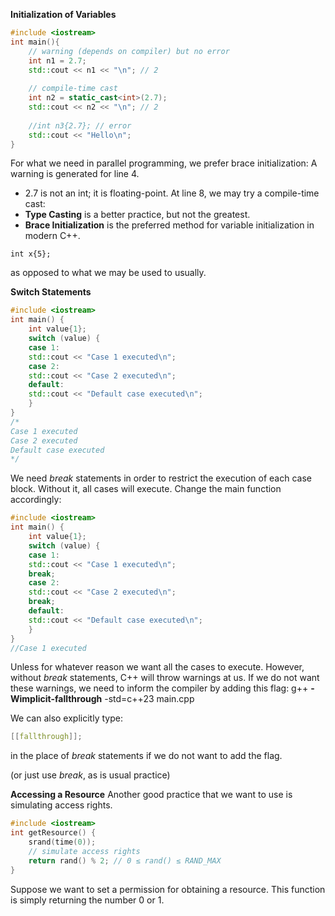 **Initialization of Variables**
```C++
#include <iostream>  
int main(){  
	// warning (depends on compiler) but no error  
	int n1 = 2.7;  
	std::cout << n1 << "\n"; // 2
	  
	// compile-time cast  
	int n2 = static_cast<int>(2.7);  
	std::cout << n2 << "\n"; // 2  
	
	//int n3{2.7}; // error  
	std::cout << "Hello\n";  
}
```
For what we need in parallel programming, we prefer brace initialization: 
A warning is generated for line 4. 
- 2.7 is not an int; it is floating-point. 
At line 8, we may try a compile-time cast:
- **Type Casting** is a better practice, but not the greatest.
- **Brace Initialization** is the preferred method for variable initialization in modern C++.
```
int x{5};
```
as opposed to what we may be used to usually. 

**Switch Statements**
```C++
#include <iostream>  
int main() {  
	int value{1};  
	switch (value) {  
	case 1:  
	std::cout << "Case 1 executed\n";  
	case 2:  
	std::cout << "Case 2 executed\n";  
	default:  
	std::cout << "Default case executed\n";  
	}  
}  
/*  
Case 1 executed  
Case 2 executed  
Default case executed  
*/
```
We need *break* statements in order to restrict the execution of each case block. Without it, all cases will execute.
Change the main function accordingly:
```C++
#include <iostream>  
int main() {  
	int value{1};  
	switch (value) {  
	case 1:  
	std::cout << "Case 1 executed\n";  
	break;  
	case 2:  
	std::cout << "Case 2 executed\n";  
	break;  
	default:  
	std::cout << "Default case executed\n";  
	}  
}  
//Case 1 executed
```
Unless for whatever reason we want all the cases to execute.
However, without *break* statements, C++ will throw warnings at us. If we do not want these warnings, we need to inform the compiler by adding this flag:
g++ **-Wimplicit-fallthrough** -std=c++23 main.cpp

We can also explicitly type:
```C++
[[fallthrough]];
```
in the place of *break* statements if we do not want to add the flag. 

(or just use *break*, as is usual practice)

**Accessing a Resource**
Another good practice that we want to use is simulating access rights. 
```c++
#include <iostream>  
int getResource() {  
	srand(time(0));  
	// simulate access rights  
	return rand() % 2; // 0 ≤ rand() ≤ RAND_MAX  
}
```
Suppose we want to set a permission for obtaining a resource. This function is simply returning the number 0 or 1. 


